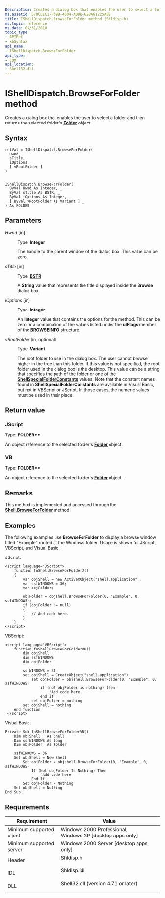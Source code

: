 ```yaml
---
Description: Creates a dialog box that enables the user to select a folder and then returns the selected folder's Folder object.
ms.assetid: 578C51C1-F59B-4604-A09B-62BA61225ABB
title: IShellDispatch.BrowseForFolder method (Shldisp.h)
ms.topic: reference
ms.date: 05/31/2018
topic_type: 
- APIRef
- kbSyntax
api_name: 
- IShellDispatch.BrowseForFolder
api_type: 
- COM
api_location: 
- Shell32.dll
---
```


# IShellDispatch.BrowseForFolder method

Creates a dialog box that enables the user to select a folder and then returns the selected folder's [**Folder**](folder.md) object.

## Syntax


```JScript
retVal = IShellDispatch.BrowseForFolder(
  Hwnd,
  sTitle,
  iOptions,
  [ vRootFolder ]
)
```


```VB

IShellDispatch.BrowseForFolder( _
  ByVal Hwnd As Integer, _
  ByVal sTitle As BSTR, _
  ByVal iOptions As Integer, _
  [ ByVal vRootFolder As Variant ] _
) As FOLDER
```





## Parameters

<dl> <dt>

*Hwnd* \[in\]
</dt> <dd>

Type: **Integer**

The handle to the parent window of the dialog box. This value can be zero.

</dd> <dt>

*sTitle* \[in\]
</dt> <dd>

Type: **[**BSTR**](/previous-versions/windows/desktop/automat/bstr)**

A **String** value that represents the title displayed inside the **Browse** dialog box.

</dd> <dt>

*iOptions* \[in\]
</dt> <dd>

Type: **Integer**

An **Integer** value that contains the options for the method. This can be zero or a combination of the values listed under the **ulFlags** member of the [**BROWSEINFO**](/windows/desktop/api/shlobj_core/ns-shlobj_core-browseinfoa) structure.

</dd> <dt>

*vRootFolder* \[in, optional\]
</dt> <dd>

Type: **Variant**

The root folder to use in the dialog box. The user cannot browse higher in the tree than this folder. If this value is not specified, the root folder used in the dialog box is the desktop. This value can be a string that specifies the path of the folder or one of the [**ShellSpecialFolderConstants**](/windows/desktop/api/Shldisp/ne-shldisp-shellspecialfolderconstants) values. Note that the constant names found in **ShellSpecialFolderConstants** are available in Visual Basic, but not in VBScript or JScript. In those cases, the numeric values must be used in their place.

</dd> </dl>

## Return value

### JScript

Type: **FOLDER\*\***

An object reference to the selected folder's [**Folder**](folder.md) object.

### VB

Type: **FOLDER\*\***

An object reference to the selected folder's [**Folder**](folder.md) object.

## Remarks

This method is implemented and accessed through the [**Shell.BrowseForFolder**](shell-browseforfolder.md) method.

## Examples

The following examples use **BrowseForFolder** to display a browse window titled "Example" rooted at the Windows folder. Usage is shown for JScript, VBScript, and Visual Basic.

JScript:


```JScript
<script language="JScript">
    function fnShellBrowseForFolderJ()
    {
        var objShell = new ActiveXObject("shell.application");
        var ssfWINDOWS = 36;
        var objFolder;
        
        objFolder = objshell.BrowseForFolder(0, "Example", 0, ssfWINDOWS);
        if (objFolder != null)
        {
            // Add code here.
        }
    }
</script>
```



VBScript:


```VB
<script language="VBScript">
    function fnShellBrowseForFolderVB()
        dim objShell
        dim ssfWINDOWS
        dim objFolder
        
        ssfWINDOWS = 36
        set objShell = CreateObject("shell.application")
            set objFolder = objshell.BrowseForFolder(0, "Example", 0, ssfWINDOWS)
                if (not objFolder is nothing) then
                    'Add code here.
                end if
            set objFolder = nothing
        set objShell = nothing
    end function
 </script>
```



Visual Basic:


```VB
Private Sub fnShellBrowseForFolderVB()
    Dim objShell   As Shell
    Dim ssfWINDOWS As Long
    Dim objFolder  As Folder
    
    ssfWINDOWS = 36
    Set objShell = New Shell
        Set objFolder = objshell.BrowseForFolder(0, "Example", 0, ssfWINDOWS)
            If (Not objFolder Is Nothing) Then
                'Add code here
            End If
        Set objFolder = Nothing
    Set objShell = Nothing
End Sub
```



## Requirements



| Requirement | Value |
|-------------------------------------|----------------------------------------------------------------------------------------------------------------|
| Minimum supported client<br/> | Windows 2000 Professional, Windows XP \[desktop apps only\]<br/>                                         |
| Minimum supported server<br/> | Windows 2000 Server \[desktop apps only\]<br/>                                                           |
| Header<br/>                   | <dl> <dt>Shldisp.h</dt> </dl>                           |
| IDL<br/>                      | <dl> <dt>Shldisp.idl</dt> </dl>                         |
| DLL<br/>                      | <dl> <dt>Shell32.dll (version 4.71 or later)</dt> </dl> |



 

 
